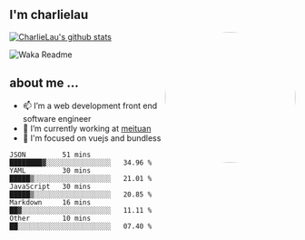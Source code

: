 
<h2>I'm charlielau</h2>
<img align='right' style="border-radius:50%" src="https://avatars1.githubusercontent.com/u/44078251?s=460&u=6b4f1c257663e44063b0b6a21c9c94f45bcfdcc7&v=4" width="230">

[![CharlieLau's github stats](https://github-readme-stats.vercel.app/api?username=charlielau)](https://github.com/charlielau/github-readme-stats)


![Waka Readme](https://github.com/CharlieLau/charlielau/workflows/Waka%20Readme/badge.svg)

## about me ...
- 📫 I’m a web development front end software engineer
- 🔭 I’m currently working at  <a href="https://www.meituan.com">meituan</a>
- 🔭 I'm focused on vuejs and bundless

<!-- <p align="center">
  <a href="https://github.com/charlielau" class="rich-diff-level-one">
    <img src="https://github-readme-stats.vercel.app/api?username=charlielau&title_color=333&text_color=777" alt="CharlieLau" >
  </a>
</p> -->

<!--START_SECTION:waka-->
```text
JSON         51 mins         ████████▓░░░░░░░░░░░░░░░░   34.96 % 
YAML         30 mins         █████▒░░░░░░░░░░░░░░░░░░░   21.01 % 
JavaScript   30 mins         █████▒░░░░░░░░░░░░░░░░░░░   20.85 % 
Markdown     16 mins         ██▓░░░░░░░░░░░░░░░░░░░░░░   11.11 % 
Other        10 mins         ██░░░░░░░░░░░░░░░░░░░░░░░   07.40 % 
```
<!--END_SECTION:waka-->
